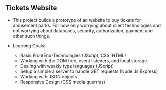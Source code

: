 ## Tickets Website
* This project builds a prototype of an website to buy tickets for amusement parks. For now only worrying about client technologies and not worrying about databases, security, authorization, payment and other such things.

* Learning Goals:

  * Basic FrontEnd-Technologies (JScript, CSS, HTML)
  * Working with the DOM tree, event listeners, and local storage.
  * Dealing with weakly type languages (JScript)
  * Setup a simple a server to handle GET requests (Node.Js Express)
  * Working with JSON objects 
  * Responsive Design (CSS media querries)
